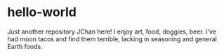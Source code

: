 # hello-world
Just another repository
JChan here! I enjoy art, food, doggies, beer. 
I've had moon tacos and find them terrible, lacking in seasoning and general Earth foods. 
